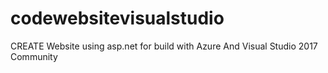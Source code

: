 # codewebsitevisualstudio
CREATE Website using asp.net for build with Azure And Visual Studio 2017 Community
